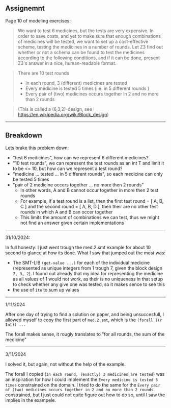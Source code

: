 ## Assignemnt

Page 10 of modeling exercises:

> We want to test 6 medicines, but the tests are very expensive. In order to save costs, and 
> yet to make sure that enough combinations of medicines will be tested, we want to set up a 
> cost-effective scheme, testing the medicines in a number of rounds. 
> Let Z3 find out whether or not a schema can be found to test the medicines according to the 
> following conditions, and if it can be done, present Z3's answer in a nice, human-readable 
> format.

> There  are 10 test rounds 
> - In each round, 3 (different) medicines are tested 
> - Every medicine is tested 5 times (i.e. in 5 different rounds )
> - Every pair of (two) medicines occurs together in 2 and no more than 2 rounds 

> (This is called a (6,3,2)-design, see https://en.wikipedia.org/wiki/Block_design)

---

## Breakdown

Lets brake this problem down:
- "test 6 medicines", how can we represent 6 different medicines?
- "10 test rounds", we can represent the test rounds as an int T and limit it to be <= 10, but how can we represent a test round?
- "medicine ... tested ... in 5 different rounds", so each medicine can only be tested 5 times
- "pair of 2 medicine occers together ... no more then 2 rounds"
    - In other words, A and B cannot occur together in more then 2 test rounds
    - For example, if a test round is a list, then the first test round = [ A, B, C ] and the second round = [ A, B, D ], then their are no other test rounds in which A and B can occer together
    - This limits the amount of combinations we can test, thus we might not find an answer given certain implementations

---
31/10/2024:

In full honesty: I just went trough the med.2.smt example for about 10 second to glance at how its done. What I saw that jumped out the most was:
- The SMT-LIB `(get-value ...)` for each of the individual medicine 
  (represented as unique integers from 1 trough 7, given the block design `7, 3, 2`). I found out already that my idea for representing the medicine as all values of 1 would not work, as their is no uniqueness in that setup to check whether any give one was tested, so it makes sence to see this
- the use of `ite` to sum up values 

---
1/11/2024

After one day of trying to find a solution on paper, and being unsuccesfull, I allowed myself to copy the first part of `med.2.smt`, which is the `(forall ((r Int)) ...`

The forall makes sense, it rougly translates to "for all rounds, the sum of the medicine"

---
3/11/2024

I solved it, but again, not without the help of the example.

The forall I copied (`In each round, (exactly) 3 medicines are tested`) was an inspiration for how I could implement the `Every medicine is tested 5 times` constrained on the domain.
I tried to do the same for the `Every pair of (two) medicines occurs together in 2 and no more than 2 rounds` constrained, but I just could not quite figure out how to do so, until I saw the implies in the exampele.

